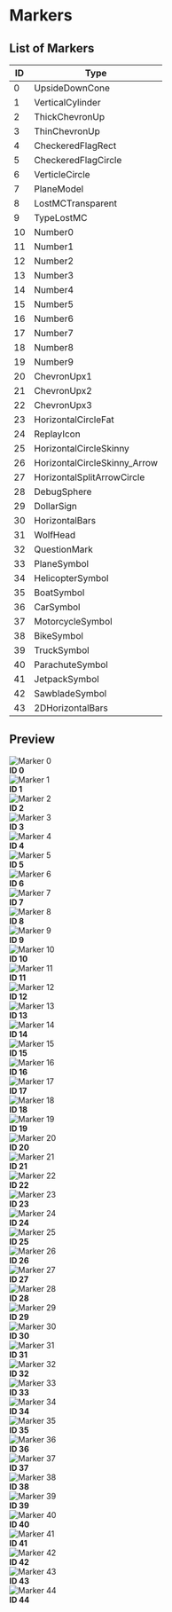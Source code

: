 # Markers
## List of Markers

| ID | Type |
| --------- | ----------- |
| 0 | UpsideDownCone |
| 1 | VerticalCylinder |
| 2 | ThickChevronUp |
| 3 | ThinChevronUp |
| 4 | CheckeredFlagRect |
| 5 | CheckeredFlagCircle |
| 6 | VerticleCircle |
| 7 | PlaneModel |
| 8 | LostMCTransparent |
| 9 | TypeLostMC |
| 10 | Number0 |
| 11 | Number1 |
| 12 | Number2 |
| 13 | Number3 |
| 14 | Number4 |
| 15 | Number5 |
| 16 | Number6 |
| 17 | Number7 |
| 18 | Number8 |
| 19 | Number9 |
| 20 | ChevronUpx1 |
| 21 | ChevronUpx2 |
| 22 | ChevronUpx3 |
| 23 | HorizontalCircleFat |
| 24 | ReplayIcon |
| 25 | HorizontalCircleSkinny |
| 26 | HorizontalCircleSkinny_Arrow |
| 27 | HorizontalSplitArrowCircle |
| 28 | DebugSphere |
| 29 | DollarSign |
| 30 | HorizontalBars |
| 31 | WolfHead |
| 32 | QuestionMark |
| 33 | PlaneSymbol |
| 34 | HelicopterSymbol |
| 35 | BoatSymbol |
| 36 | CarSymbol |
| 37 | MotorcycleSymbol |
| 38 | BikeSymbol |
| 39 | TruckSymbol |
| 40 | ParachuteSymbol |
| 41 | JetpackSymbol |
| 42 | SawbladeSymbol |
| 43 | 2DHorizontalBars |

## Preview

<div class="grid-container">
    <div class="grid-item">
        <div class="grid-item-img">
            <img src="~/altv-docs-assets/altv-docs-gta/images/markers/marker_0.jpeg" alt="Marker 0" title="Marker 0" loading="lazy" />
        </div>
        <b>ID 0</b>
    </div>
    <div class="grid-item">
        <div class="grid-item-img">
            <img src="~/altv-docs-assets/altv-docs-gta/images/markers/marker_1.jpeg" alt="Marker 1" title="Marker 1" loading="lazy" />
        </div>
        <b>ID 1</b>
    </div>
    <div class="grid-item">
        <div class="grid-item-img">
            <img src="~/altv-docs-assets/altv-docs-gta/images/markers/marker_2.jpeg" alt="Marker 2" title="Marker 2" loading="lazy" />
        </div>
        <b>ID 2</b>
    </div>
    <div class="grid-item">
        <div class="grid-item-img">
            <img src="~/altv-docs-assets/altv-docs-gta/images/markers/marker_3.jpeg" alt="Marker 3" title="Marker 3" loading="lazy" />
        </div>
        <b>ID 3</b>
    </div>
    <div class="grid-item">
        <div class="grid-item-img">
            <img src="~/altv-docs-assets/altv-docs-gta/images/markers/marker_4.jpeg" alt="Marker 4" title="Marker 4" loading="lazy" />
        </div>
        <b>ID 4</b>
    </div>
    <div class="grid-item">
        <div class="grid-item-img">
            <img src="~/altv-docs-assets/altv-docs-gta/images/markers/marker_5.jpeg" alt="Marker 5" title="Marker 5" loading="lazy" />
        </div>
        <b>ID 5</b>
    </div>
    <div class="grid-item">
        <div class="grid-item-img">
            <img src="~/altv-docs-assets/altv-docs-gta/images/markers/marker_6.jpeg" alt="Marker 6" title="Marker 6" loading="lazy" />
        </div>
        <b>ID 6</b>
    </div>
    <div class="grid-item">
        <div class="grid-item-img">
            <img src="~/altv-docs-assets/altv-docs-gta/images/markers/marker_7.jpeg" alt="Marker 7" title="Marker 7" loading="lazy" />
        </div>
        <b>ID 7</b>
    </div>
    <div class="grid-item">
        <div class="grid-item-img">
            <img src="~/altv-docs-assets/altv-docs-gta/images/markers/marker_8.jpeg" alt="Marker 8" title="Marker 8" loading="lazy" />
        </div>
        <b>ID 8</b>
    </div>
    <div class="grid-item">
        <div class="grid-item-img">
            <img src="~/altv-docs-assets/altv-docs-gta/images/markers/marker_9.jpeg" alt="Marker 9" title="Marker 9" loading="lazy" />
        </div>
        <b>ID 9</b>
    </div>
    <div class="grid-item">
        <div class="grid-item-img">
            <img src="~/altv-docs-assets/altv-docs-gta/images/markers/marker_10.jpeg" alt="Marker 10" title="Marker 10" loading="lazy" />
        </div>
        <b>ID 10</b>
    </div>
    <div class="grid-item">
        <div class="grid-item-img">
            <img src="~/altv-docs-assets/altv-docs-gta/images/markers/marker_11.jpeg" alt="Marker 11" title="Marker 11" loading="lazy" />
        </div>
        <b>ID 11</b>
    </div>
    <div class="grid-item">
        <div class="grid-item-img">
            <img src="~/altv-docs-assets/altv-docs-gta/images/markers/marker_12.jpeg" alt="Marker 12" title="Marker 12" loading="lazy" />
        </div>
        <b>ID 12</b>
    </div>
    <div class="grid-item">
        <div class="grid-item-img">
            <img src="~/altv-docs-assets/altv-docs-gta/images/markers/marker_13.jpeg" alt="Marker 13" title="Marker 13" loading="lazy" />
        </div>
        <b>ID 13</b>
    </div>
    <div class="grid-item">
        <div class="grid-item-img">
            <img src="~/altv-docs-assets/altv-docs-gta/images/markers/marker_14.jpeg" alt="Marker 14" title="Marker 14" loading="lazy" />
        </div>
        <b>ID 14</b>
    </div>
    <div class="grid-item">
        <div class="grid-item-img">
            <img src="~/altv-docs-assets/altv-docs-gta/images/markers/marker_15.jpeg" alt="Marker 15" title="Marker 15" loading="lazy" />
        </div>
        <b>ID 15</b>
    </div>
    <div class="grid-item">
        <div class="grid-item-img">
            <img src="~/altv-docs-assets/altv-docs-gta/images/markers/marker_16.jpeg" alt="Marker 16" title="Marker 16" loading="lazy" />
        </div>
        <b>ID 16</b>
    </div>
    <div class="grid-item">
        <div class="grid-item-img">
            <img src="~/altv-docs-assets/altv-docs-gta/images/markers/marker_17.jpeg" alt="Marker 17" title="Marker 17" loading="lazy" />
        </div>
        <b>ID 17</b>
    </div>
    <div class="grid-item">
        <div class="grid-item-img">
            <img src="~/altv-docs-assets/altv-docs-gta/images/markers/marker_18.jpeg" alt="Marker 18" title="Marker 18" loading="lazy" />
        </div>
        <b>ID 18</b>
    </div>
    <div class="grid-item">
        <div class="grid-item-img">
            <img src="~/altv-docs-assets/altv-docs-gta/images/markers/marker_19.jpeg" alt="Marker 19" title="Marker 19" loading="lazy" />
        </div>
        <b>ID 19</b>
    </div>
    <div class="grid-item">
        <div class="grid-item-img">
            <img src="~/altv-docs-assets/altv-docs-gta/images/markers/marker_20.jpeg" alt="Marker 20" title="Marker 20" loading="lazy" />
        </div>
        <b>ID 20</b>
    </div>
    <div class="grid-item">
        <div class="grid-item-img">
            <img src="~/altv-docs-assets/altv-docs-gta/images/markers/marker_21.jpeg" alt="Marker 21" title="Marker 21" loading="lazy" />
        </div>
        <b>ID 21</b>
    </div>
    <div class="grid-item">
        <div class="grid-item-img">
            <img src="~/altv-docs-assets/altv-docs-gta/images/markers/marker_22.jpeg" alt="Marker 22" title="Marker 22" loading="lazy" />
        </div>
        <b>ID 22</b>
    </div>
    <div class="grid-item">
        <div class="grid-item-img">
            <img src="~/altv-docs-assets/altv-docs-gta/images/markers/marker_23.jpeg" alt="Marker 23" title="Marker 23" loading="lazy" />
        </div>
        <b>ID 23</b>
    </div>
    <div class="grid-item">
        <div class="grid-item-img">
            <img src="~/altv-docs-assets/altv-docs-gta/images/markers/marker_24.jpeg" alt="Marker 24" title="Marker 24" loading="lazy" />
        </div>
        <b>ID 24</b>
    </div>
    <div class="grid-item">
        <div class="grid-item-img">
            <img src="~/altv-docs-assets/altv-docs-gta/images/markers/marker_25.jpeg" alt="Marker 25" title="Marker 25" loading="lazy" />
        </div>
        <b>ID 25</b>
    </div>
    <div class="grid-item">
        <div class="grid-item-img">
            <img src="~/altv-docs-assets/altv-docs-gta/images/markers/marker_26.jpeg" alt="Marker 26" title="Marker 26" loading="lazy" />
        </div>
        <b>ID 26</b>
    </div>
    <div class="grid-item">
        <div class="grid-item-img">
            <img src="~/altv-docs-assets/altv-docs-gta/images/markers/marker_27.jpeg" alt="Marker 27" title="Marker 27" loading="lazy" />
        </div>
        <b>ID 27</b>
    </div>
    <div class="grid-item">
        <div class="grid-item-img">
            <img src="~/altv-docs-assets/altv-docs-gta/images/markers/marker_28.jpeg" alt="Marker 28" title="Marker 28" loading="lazy" />
        </div>
        <b>ID 28</b>
    </div>
    <div class="grid-item">
        <div class="grid-item-img">
            <img src="~/altv-docs-assets/altv-docs-gta/images/markers/marker_29.jpeg" alt="Marker 29" title="Marker 29" loading="lazy" />
        </div>
        <b>ID 29</b>
    </div>
    <div class="grid-item">
        <div class="grid-item-img">
            <img src="~/altv-docs-assets/altv-docs-gta/images/markers/marker_30.jpeg" alt="Marker 30" title="Marker 30" loading="lazy" />
        </div>
        <b>ID 30</b>
    </div>
    <div class="grid-item">
        <div class="grid-item-img">
            <img src="~/altv-docs-assets/altv-docs-gta/images/markers/marker_31.jpeg" alt="Marker 31" title="Marker 31" loading="lazy" />
        </div>
        <b>ID 31</b>
    </div>
    <div class="grid-item">
        <div class="grid-item-img">
            <img src="~/altv-docs-assets/altv-docs-gta/images/markers/marker_32.jpeg" alt="Marker 32" title="Marker 32" loading="lazy" />
        </div>
        <b>ID 32</b>
    </div>
    <div class="grid-item">
        <div class="grid-item-img">
            <img src="~/altv-docs-assets/altv-docs-gta/images/markers/marker_33.jpeg" alt="Marker 33" title="Marker 33" loading="lazy" />
        </div>
        <b>ID 33</b>
    </div>
    <div class="grid-item">
        <div class="grid-item-img">
            <img src="~/altv-docs-assets/altv-docs-gta/images/markers/marker_34.jpeg" alt="Marker 34" title="Marker 34" loading="lazy" />
        </div>
        <b>ID 34</b>
    </div>
    <div class="grid-item">
        <div class="grid-item-img">
            <img src="~/altv-docs-assets/altv-docs-gta/images/markers/marker_35.jpeg" alt="Marker 35" title="Marker 35" loading="lazy" />
        </div>
        <b>ID 35</b>
    </div>
    <div class="grid-item">
        <div class="grid-item-img">
            <img src="~/altv-docs-assets/altv-docs-gta/images/markers/marker_36.jpeg" alt="Marker 36" title="Marker 36" loading="lazy" />
        </div>
        <b>ID 36</b>
    </div>
    <div class="grid-item">
        <div class="grid-item-img">
            <img src="~/altv-docs-assets/altv-docs-gta/images/markers/marker_37.jpeg" alt="Marker 37" title="Marker 37" loading="lazy" />
        </div>
        <b>ID 37</b>
    </div>
    <div class="grid-item">
        <div class="grid-item-img">
            <img src="~/altv-docs-assets/altv-docs-gta/images/markers/marker_38.jpeg" alt="Marker 38" title="Marker 38" loading="lazy" />
        </div>
        <b>ID 38</b>
    </div>
    <div class="grid-item">
        <div class="grid-item-img">
            <img src="~/altv-docs-assets/altv-docs-gta/images/markers/marker_39.jpeg" alt="Marker 39" title="Marker 39" loading="lazy" />
        </div>
        <b>ID 39</b>
    </div>
    <div class="grid-item">
        <div class="grid-item-img">
            <img src="~/altv-docs-assets/altv-docs-gta/images/markers/marker_40.jpeg" alt="Marker 40" title="Marker 40" loading="lazy" />
        </div>
        <b>ID 40</b>
    </div>
    <div class="grid-item">
        <div class="grid-item-img">
            <img src="~/altv-docs-assets/altv-docs-gta/images/markers/marker_41.jpeg" alt="Marker 41" title="Marker 41" loading="lazy" />
        </div>
        <b>ID 41</b>
    </div>
    <div class="grid-item">
        <div class="grid-item-img">
            <img src="~/altv-docs-assets/altv-docs-gta/images/markers/marker_42.jpeg" alt="Marker 42" title="Marker 42" loading="lazy" />
        </div>
        <b>ID 42</b>
    </div>
    <div class="grid-item">
        <div class="grid-item-img">
            <img src="~/altv-docs-assets/altv-docs-gta/images/markers/marker_43.jpeg" alt="Marker 43" title="Marker 43" loading="lazy" />
        </div>
        <b>ID 43</b>
    </div>
    <div class="grid-item">
        <div class="grid-item-img">
            <img src="~/altv-docs-assets/altv-docs-gta/images/markers/marker_44.jpeg" alt="Marker 44" title="Marker 44" loading="lazy" />
        </div>
        <b>ID 44</b>
    </div>
</div>